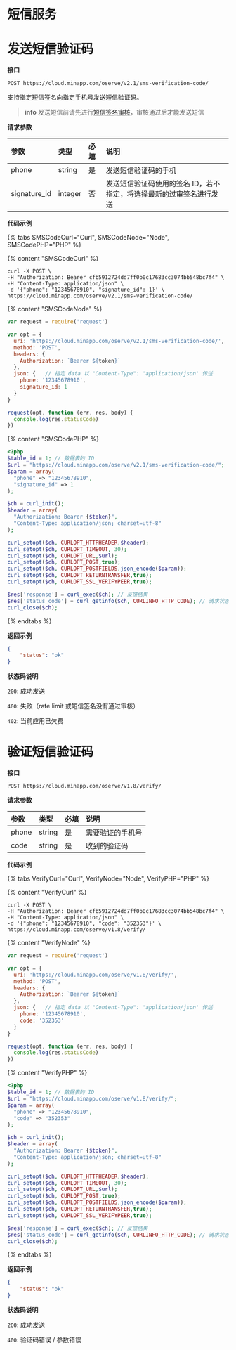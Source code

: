 # 短信服务

# 发送短信验证码

**接口**

`POST https://cloud.minapp.com/oserve/v2.1/sms-verification-code/`

支持指定短信签名向指定手机号发送短信验证码。

> **info**
> 发送短信前请先进行[短信签名审核](https://cloud.minapp.com/dashboard/#/app/sms/setting)，审核通过后才能发送短信

**请求参数**

|       参数     |       类型    | 必填 | 说明 |
| :------------  | :----------- | :---| :--- |
| phone           | string   |  是 | 发送短信验证码的手机 |
| signature_id    | integer  |  否 | 发送短信验证码使用的签名 ID，若不指定，将选择最新的过审签名进行发送 |

**代码示例**

{% tabs SMSCodeCurl="Curl", SMSCodeNode="Node", SMSCodePHP="PHP" %}

{% content "SMSCodeCurl" %}

```
curl -X POST \
-H "Authorization: Bearer cfb5912724dd7ff0b0c17683cc3074bb548bc7f4" \
-H "Content-Type: application/json" \
-d '{"phone": "12345678910", "signature_id": 1}' \
https://cloud.minapp.com/oserve/v2.1/sms-verification-code/
```

{% content "SMSCodeNode" %}

```js
var request = require('request')

var opt = {
  uri: 'https://cloud.minapp.com/oserve/v2.1/sms-verification-code/',
  method: 'POST',
  headers: {
    Authorization: `Bearer ${token}`
  },
  json: {   // 指定 data 以 "Content-Type": 'application/json' 传送
    phone: '12345678910',
    signature_id: 1
  }
}

request(opt, function (err, res, body) {
  console.log(res.statusCode)
})
```

{% content "SMSCodePHP" %}

```php
<?php
$table_id = 1; // 数据表的 ID
$url = "https://cloud.minapp.com/oserve/v2.1/sms-verification-code/";
$param = array(
  "phone" => "12345678910",
  "signature_id" => 1
);

$ch = curl_init();
$header = array(
  "Authorization: Bearer {$token}",
  "Content-Type: application/json; charset=utf-8"
);

curl_setopt($ch, CURLOPT_HTTPHEADER,$header);
curl_setopt($ch, CURLOPT_TIMEOUT, 30);
curl_setopt($ch, CURLOPT_URL,$url);
curl_setopt($ch, CURLOPT_POST,true);
curl_setopt($ch, CURLOPT_POSTFIELDS,json_encode($param));
curl_setopt($ch, CURLOPT_RETURNTRANSFER,true);
curl_setopt($ch, CURLOPT_SSL_VERIFYPEER,true);

$res['response'] = curl_exec($ch); // 反馈结果
$res['status_code'] = curl_getinfo($ch, CURLINFO_HTTP_CODE); // 请求状态码
curl_close($ch);
```

{% endtabs %}

**返回示例**

```json
{
    "status": "ok"
}
```

**状态码说明**

`200`: 成功发送

`400`: 失败（rate limit 或短信签名没有通过审核）

`402`: 当前应用已欠费


# 验证短信验证码

**接口**

`POST https://cloud.minapp.com/oserve/v1.8/verify/`

**请求参数**

|       参数       |       类型    | 必填 | 说明 |
| :------------   | :----------- | :---| :--- |
| phone           | string   |  是 | 需要验证的手机号 |
| code             | string   |  是 | 收到的验证码 |

**代码示例**

{% tabs VerifyCurl="Curl", VerifyNode="Node", VerifyPHP="PHP" %}

{% content "VerifyCurl" %}

```
curl -X POST \
-H "Authorization: Bearer cfb5912724dd7ff0b0c17683cc3074bb548bc7f4" \
-H "Content-Type: application/json" \
-d '{"phone": "12345678910", "code": "352353"}' \
https://cloud.minapp.com/oserve/v1.8/verify/
```

{% content "VerifyNode" %}

```js
var request = require('request')

var opt = {
  uri: 'https://cloud.minapp.com/oserve/v1.8/verify/',
  method: 'POST',
  headers: {
    Authorization: `Bearer ${token}`
  },
  json: {   // 指定 data 以 "Content-Type": 'application/json' 传送
    phone: '12345678910',
    code: '352353'
  }
}

request(opt, function (err, res, body) {
  console.log(res.statusCode)
})
```

{% content "VerifyPHP" %}

```php
<?php
$table_id = 1; // 数据表的 ID
$url = "https://cloud.minapp.com/oserve/v1.8/verify/";
$param = array(
  "phone" => "12345678910",
  "code" => "352353"
);

$ch = curl_init();
$header = array(
  "Authorization: Bearer {$token}",
  "Content-Type: application/json; charset=utf-8"
);

curl_setopt($ch, CURLOPT_HTTPHEADER,$header);
curl_setopt($ch, CURLOPT_TIMEOUT, 30);
curl_setopt($ch, CURLOPT_URL,$url);
curl_setopt($ch, CURLOPT_POST,true);
curl_setopt($ch, CURLOPT_POSTFIELDS,json_encode($param));
curl_setopt($ch, CURLOPT_RETURNTRANSFER,true);
curl_setopt($ch, CURLOPT_SSL_VERIFYPEER,true);

$res['response'] = curl_exec($ch); // 反馈结果
$res['status_code'] = curl_getinfo($ch, CURLINFO_HTTP_CODE); // 请求状态码
curl_close($ch);
```

{% endtabs %}

**返回示例**
```json
{
    "status": "ok"
}
```

**状态码说明**

`200`: 成功发送

`400`: 验证码错误 / 参数错误
